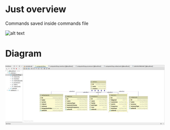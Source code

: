 # Just overview

Commands saved inside commands file

![alt text](overview.jpg)

# Diagram

![alt text](diagram.jpg)
